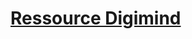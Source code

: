 # [Ressource Digimind](http://snip.ly/hce0i#https://www.ludosln.net/combien-de-temps-passer-sur-les-reseaux-sociaux/)
